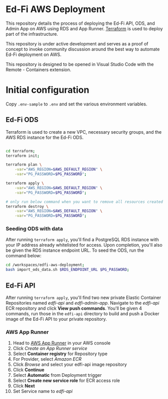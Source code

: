 # Ed-Fi AWS Deployment

This repository details the process of deploying the Ed-Fi API, ODS, and Admin App on AWS using RDS and App Runner. [Terraform](https://www.terraform.io/) is used to deploy part of the infrastructure.

This repository is under active development and serves as a proof of concept to invoke community discussion around the best way to automate Ed-Fi deployment on AWS.

This repository is designed to be opened in Visual Studio Code with the Remote - Containers extension.

# Initial configuration
Copy `.env-sample` to `.env` and set the various environment variables.


## Ed-Fi ODS

Terraform is used to create a new VPC, necessary security groups, and the AWS RDS instance for the Ed-Fi ODS.

```bash

cd terraform;
terraform init;

terraform plan \
    -var="AWS_REGION=$AWS_DEFAULT_REGION" \
    -var="PG_PASSWORD=$PG_PASSWORD";

terraform apply \
    -var="AWS_REGION=$AWS_DEFAULT_REGION" \
    -var="PG_PASSWORD=$PG_PASSWORD";

# only run below command when you want to remove all resources created
terraform destroy \
    -var="AWS_REGION=$AWS_DEFAULT_REGION" \
    -var="PG_PASSWORD=$PG_PASSWORD";

```


### Seeding ODS with data

After running `terraform apply`, you'll find a PostgreSQL RDS instance with your IP address already whitelisted for access. Upon completion, you'll also be given the RDS instance endpoint URL. To seed the ODS, run the command below:

```bash
cd /workspaces/edfi-aws-deployment;
bash import_ods_data.sh $RDS_ENDPOINT_URL $PG_PASSWORD;

```

## Ed-Fi API

After running `terraform apply`, you'll find two new private Elastic Container Repositories named *edfi-api* and *edfi-admin-app*. Navigate to the *edfi-api* ECR repository and click **View push commands**. You'll be given 4 commands, run those in the `edfi-api` directory to build and push a Docker image of the Ed-Fi API to your private repository.

### AWS App Runner

1. Head to [AWS App Runner](console.aws.amazon.com/apprunner/home) in your AWS console
2. Click *Create an App Runner service*
3. Select **Container registry** for Repository type
4. For Provider, select *Amazon ECR*
5. Click *Browse* and select your edfi-api image repository
6. Click **Continue**
7. Select **Automatic** from Deployment trigger
8. Select **Create new service role** for ECR access role
9. Click **Next**
10. Set Service name to *edfi-api*

<!-- ## Create a connection to GitHub

1. Sign in to the AWS Management Console, and open the [AWS Developer Tools console](https://console.aws.amazon.com/codesuite/settings/connections)
2. Choose Settings > Connections, and then choose Create connection
3. Select **GitHub** as the provider
4. Set Connection name to *Ed-Fi*
5. Click **Connect to GitHub**
6. Click **Install a new app**
7. Slect the forked repository
8. Click **Connect**

## Ed-Fi API

1. Head to [AWS App Runner](console.aws.amazon.com/apprunner/home) in your AWS console
2. Click *Create an App Runner service*
3. For Repository type, select *Source code repository*
4. Under Connect to GitHub, select *Add new*
5. Set a Connection name (ie. *web-api*)
6. Select your GitHub app from the dropdown
7. Click **Next**
8. Set Repository to your GitHub repository
9. Set Branch to main
10. Choose Automatic as your Deployment trigger
11. Click **Next** -->


